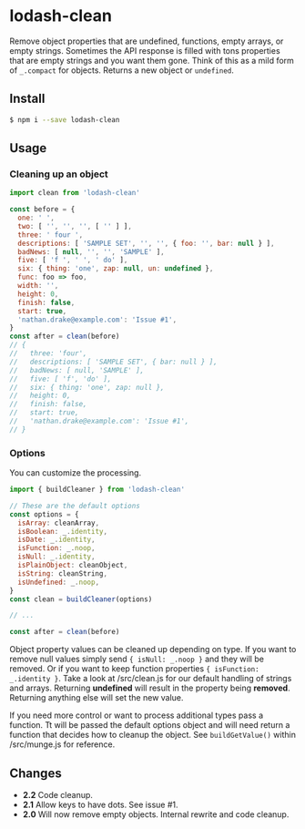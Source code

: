 # lodash-clean

Remove object properties that are undefined, functions, empty arrays, or empty strings.
Sometimes the API response is filled with tons properties that are empty strings and you want them gone.
Think of this as a mild form of `_.compact` for objects. Returns a new object or `undefined`.

## Install

```bash
$ npm i --save lodash-clean
```

## Usage

### Cleaning up an object

```javascript
import clean from 'lodash-clean'

const before = {
  one: ' ',
  two: [ '', '', '', [ '' ] ],
  three: ' four ',
  descriptions: [ 'SAMPLE SET', '', '', { foo: '', bar: null } ],
  badNews: [ null, '', '', 'SAMPLE' ],
  five: [ 'f ', ' ', ' do' ],
  six: { thing: 'one', zap: null, un: undefined },
  func: foo => foo,
  width: '',
  height: 0,
  finish: false,
  start: true,
  'nathan.drake@example.com': 'Issue #1',
}
const after = clean(before)
// {
//   three: 'four',
//   descriptions: [ 'SAMPLE SET', { bar: null } ],
//   badNews: [ null, 'SAMPLE' ],
//   five: [ 'f', 'do' ],
//   six: { thing: 'one', zap: null },
//   height: 0,
//   finish: false,
//   start: true,
//   'nathan.drake@example.com': 'Issue #1',
// }
```

### Options

You can customize the processing.

```javascript
import { buildCleaner } from 'lodash-clean'

// These are the default options
const options = {
  isArray: cleanArray,
  isBoolean: _.identity,
  isDate: _.identity,
  isFunction: _.noop,
  isNull: _.identity,
  isPlainObject: cleanObject,
  isString: cleanString,
  isUndefined: _.noop,
}
const clean = buildCleaner(options)

// ...

const after = clean(before)
```

Object property values can be cleaned up depending on type. If you want to remove null values simply send `{ isNull: _.noop }` and they will be removed. Or if you want to keep function properties `{ isFunction: _.identity }`. Take a look at /src/clean.js for our default handling of strings and arrays. Returning **undefined** will result in the property being **removed**. Returning anything else will set the new value.

If you need more control or want to process additional types pass a function. Tt will be passed the default options object and will need return a function that decides how to cleanup the object. See `buildGetValue()` within /src/munge.js for reference.

## Changes

* **2.2** Code cleanup.
* **2.1** Allow keys to have dots. See issue #1.
* **2.0** Will now remove empty objects. Internal rewrite and code cleanup.
